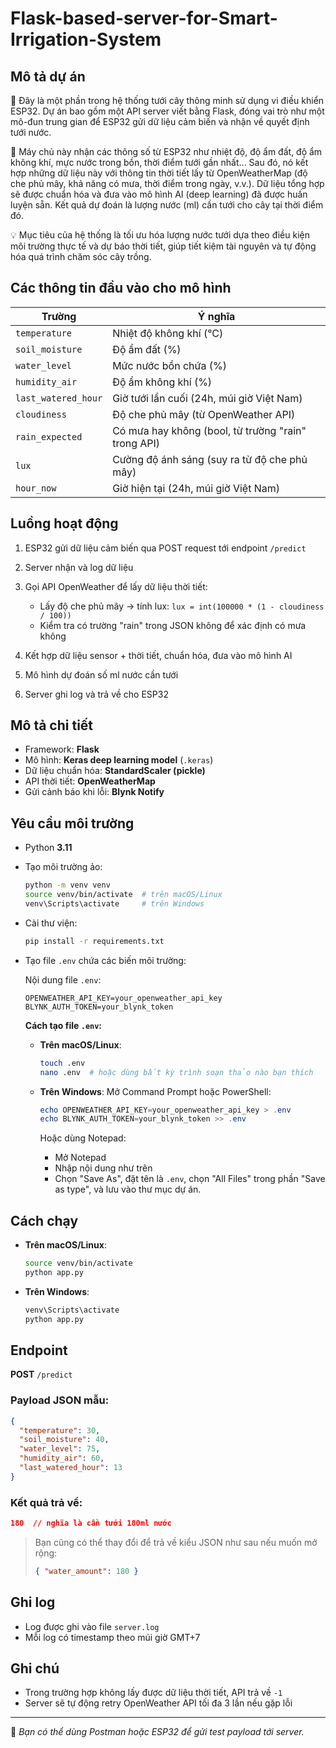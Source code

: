# Flask-based-server-for-Smart-Irrigation-System

## Mô tả dự án

🌿 Đây là một phần trong hệ thống tưới cây thông minh sử dụng vi điều khiển ESP32. Dự án bao gồm một API server viết bằng Flask, đóng vai trò như một mô-đun trung gian để ESP32 gửi dữ liệu cảm biến và nhận về quyết định tưới nước.

🚿 Máy chủ này nhận các thông số từ ESP32 như nhiệt độ, độ ẩm đất, độ ẩm không khí, mực nước trong bồn, thời điểm tưới gần nhất... Sau đó, nó kết hợp những dữ liệu này với thông tin thời tiết lấy từ OpenWeatherMap (độ che phủ mây, khả năng có mưa, thời điểm trong ngày, v.v.). Dữ liệu tổng hợp sẽ được chuẩn hóa và đưa vào mô hình AI (deep learning) đã được huấn luyện sẵn. Kết quả dự đoán là lượng nước (ml) cần tưới cho cây tại thời điểm đó.

💡 Mục tiêu của hệ thống là tối ưu hóa lượng nước tưới dựa theo điều kiện môi trường thực tế và dự báo thời tiết, giúp tiết kiệm tài nguyên và tự động hóa quá trình chăm sóc cây trồng.

## Các thông tin đầu vào cho mô hình

| Trường              | Ý nghĩa                                             |
| ------------------- | --------------------------------------------------- |
| `temperature`       | Nhiệt độ không khí (°C)                             |
| `soil_moisture`     | Độ ẩm đất (%)                                       |
| `water_level`       | Mức nước bồn chứa (%)                               |
| `humidity_air`      | Độ ẩm không khí (%)                                 |
| `last_watered_hour` | Giờ tưới lần cuối (24h, múi giờ Việt Nam)           |
| `cloudiness`        | Độ che phủ mây (từ OpenWeather API)                 |
| `rain_expected`     | Có mưa hay không (bool, từ trường "rain" trong API) |
| `lux`               | Cường độ ánh sáng (suy ra từ độ che phủ mây)        |
| `hour_now`          | Giờ hiện tại (24h, múi giờ Việt Nam)                |

## Luồng hoạt động

1. ESP32 gửi dữ liệu cảm biến qua POST request tới endpoint `/predict`
2. Server nhận và log dữ liệu
3. Gọi API OpenWeather để lấy dữ liệu thời tiết:

   * Lấy độ che phủ mây → tính lux: `lux = int(100000 * (1 - cloudiness / 100))`
   * Kiểm tra có trường "rain" trong JSON không để xác định có mưa không
4. Kết hợp dữ liệu sensor + thời tiết, chuẩn hóa, đưa vào mô hình AI
5. Mô hình dự đoán số ml nước cần tưới
6. Server ghi log và trả về cho ESP32

## Mô tả chi tiết

* Framework: **Flask**
* Mô hình: **Keras deep learning model** (`.keras`)
* Dữ liệu chuẩn hóa: **StandardScaler (pickle)**
* API thời tiết: **OpenWeatherMap**
* Gửi cảnh báo khi lỗi: **Blynk Notify**

## Yêu cầu môi trường

* Python **3.11**

* Tạo môi trường ảo:

  ```bash
  python -m venv venv
  source venv/bin/activate  # trên macOS/Linux
  venv\Scripts\activate     # trên Windows
  ```

* Cài thư viện:

  ```bash
  pip install -r requirements.txt
  ```

* Tạo file `.env` chứa các biến môi trường:

  Nội dung file `.env`:

  ```env
  OPENWEATHER_API_KEY=your_openweather_api_key
  BLYNK_AUTH_TOKEN=your_blynk_token
  ```

  **Cách tạo file `.env`:**

  * **Trên macOS/Linux**:

    ```bash
    touch .env
    nano .env  # hoặc dùng bất kỳ trình soạn thảo nào bạn thích
    ```

  * **Trên Windows**:
    Mở Command Prompt hoặc PowerShell:

    ```powershell
    echo OPENWEATHER_API_KEY=your_openweather_api_key > .env
    echo BLYNK_AUTH_TOKEN=your_blynk_token >> .env
    ```

    Hoặc dùng Notepad:

    * Mở Notepad
    * Nhập nội dung như trên
    * Chọn "Save As", đặt tên là `.env`, chọn "All Files" trong phần "Save as type", và lưu vào thư mục dự án.

## Cách chạy

* **Trên macOS/Linux**:

  ```bash
  source venv/bin/activate
  python app.py
  ```

* **Trên Windows**:

  ```bash
  venv\Scripts\activate
  python app.py
  ```

## Endpoint

**POST** `/predict`

### Payload JSON mẫu:

```json
{
  "temperature": 30,
  "soil_moisture": 40,
  "water_level": 75,
  "humidity_air": 60,
  "last_watered_hour": 13
}
```

### Kết quả trả về:

```json
180  // nghĩa là cần tưới 180ml nước
```

> Bạn cũng có thể thay đổi để trả về kiểu JSON như sau nếu muốn mở rộng:
>
> ```json
> { "water_amount": 180 }
> ```

## Ghi log

* Log được ghi vào file `server.log`
* Mỗi log có timestamp theo múi giờ GMT+7

## Ghi chú

* Trong trường hợp không lấy được dữ liệu thời tiết, API trả về `-1`
* Server sẽ tự động retry OpenWeather API tối đa 3 lần nếu gặp lỗi

---

🌿 *Bạn có thể dùng Postman hoặc ESP32 để gửi test payload tới server.*

